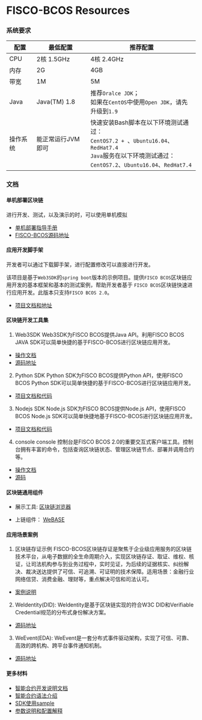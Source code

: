 # FISCO-BCOS Resources

 ### 系统要求

| 配置     | 最低配置          | 推荐配置                                                     |
| -------- | ----------------- | ------------------------------------------------------------ |
| CPU      | 2核 1.5GHz        | 4核 2.4GHz                                                   |
| 内存     | 2G                | 4GB                                                          |
| 带宽     | 1M                | 5M                                                           |
| Java     | Java(TM) 1.8      | 推荐`Oralce JDK`；<br />如果在`CentOS`中使用`Open JDK`，请先升级到`1.9` |
| 操作系统 | 能正常运行JVM即可 | 快速安装Bash脚本在以下环境测试通过：<br />`CentOS7.2 + `、`Ubuntu16.04`、`RedHat7.4`<br />`Java`服务在以下环境测试通过：<br />`CentOS7.2`、`Ubuntu16.04`、`RedHat7.4` |

### 文档

#### 单机部署区块链
  进行开发、测试，以及演示的时，可以使用单机模拟
  - [单机部署指导手册](https://fisco-bcos-documentation.readthedocs.io/zh_CN/latest/docs/installation.html)
  - [FISCO-BCOS源码地址](https://github.com/FISCO-BCOS/FISCO-BCOS)

#### 应用开发脚手架
  开发者可以通过下载脚手架，进行配置修改可以直接进行开发。
  
  该项目是基于`Web3SDK`的`spring boot`版本的示例项目。提供`FISCO BCOS`区块链应用开发的基本框架和基本的测试案例，帮助开发者基于 `FISCO BCOS`区块链快速进行应用开发。此版本只支持`FISCO BCOS 2.0`。

  - [项目文档和地址](https://github.com/FISCO-BCOS/spring-boot-starter)

#### 区块链开发工具集

1. Web3SDK
  Web3SDK为FISCO BCOS提供Java API。利用FISCO BCOS JAVA SDK可以简单快捷的基于FISCO-BCOS进行区块链应用开发。
  - [操作文档](https://fisco-bcos-documentation.readthedocs.io/zh_CN/latest/docs/sdk/sdk.html)
  - [源码地址](https://github.com/FISCO-BCOS/web3sdk)

2. Python SDK
  Python SDK为FISCO BCOS提供Python API，使用FISCO BCOS Python SDK可以简单快捷的基于FISCO-BCOS进行区块链应用开发。
  - [项目文档和代码](https://github.com/FISCO-BCOS/python-sdk)

3. Nodejs SDK
  Node.js SDK为FISCO BCOS提供Node.js API，使用FISCO BCOS Node.js SDK可以简单快捷地基于FISCO-BCOS进行区块链应用开发。
  - [项目文档和代码](https://github.com/FISCO-BCOS/nodejs-sdk)

4. console
  console 控制台是FISCO BCOS 2.0的重要交互式客户端工具。控制台拥有丰富的命令，包括查询区块链状态、管理区块链节点、部署并调用合约等。
  - [操作文档](https://fisco-bcos-documentation.readthedocs.io/zh_CN/latest/docs/installation.html#id7)
  - [源码](https://github.com/FISCO-BCOS/console)

#### 区块链通用组件
  - 展示工具: 
  [区块链浏览器](https://github.com/FISCO-BCOS/fisco-bcos-browser)

  - 上链组件：
  [WeBASE](https://github.com/WeBankFinTech/WeBASE)


#### 应用场景案例
1. 区块链存证示例
  FISCO-BCOS区块链存证是聚焦于企业级应用服务的区块链技术平台，从电子数据的全生命周期介入，实现区块链存证、取证、维权、核证，让司法机构参与到业务过程中，实时见证，为后续的证据核实、纠纷解决、裁决送达提供了可信、可追溯、可证明的技术保障。适用场景：金融行业网络信贷、消费金融、理财等，重点解决可信和司法认可。
  - [案例说明](https://github.com/FISCO-BCOS/evidenceSample)

2. WeIdentity(DID): 
  WeIdentity是基于区块链实现的符合W3C DID和Verifiable Credential规范的分布式身份解决方案。
  - [源码地址](https://github.com/WeBankFinTech/WeIdentity)

3. WeEvent(EDA): 
  WeEvent是一套分布式事件驱动架构，实现了可信、可靠、高效的跨机构、跨平台事件通知机制。
  - [源码地址](https://github.com/WeBankFinTech/WeEvent)


#### 更多材料

- [智能合约开发说明文档](https://fisco-bcos-documentation.readthedocs.io/zh_CN/latest/docs/manual/smart_contract.html)
- [智能合约语法介绍](https://solidity.readthedocs.io/en/v0.4.25/solidity-by-example.html)
- [SDK使用sample](https://github.com/FISCO-BCOS/evidenceSample)
- [参数说明和配置解释](https://fisco-bcos-documentation.readthedocs.io/zh_CN/latest/docs/sdk/sdk.html)

